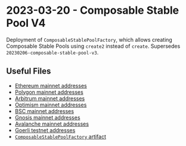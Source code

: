 # 2023-03-20 - Composable Stable Pool V4

Deployment of `ComposableStablePoolFactory`, which allows creating Composable Stable Pools using `create2` instead of `create`.
Supersedes `20230206-composable-stable-pool-v3`.

## Useful Files

- [Ethereum mainnet addresses](./output/mainnet.json)
- [Polygon mainnet addresses](./output/polygon.json)
- [Arbitrum mainnet addresses](./output/arbitrum.json)
- [Optimism mainnet addresses](./output/optimism.json)
- [BSC mainnet addresses](./output/bsc.json)
- [Gnosis mainnet addresses](./output/gnosis.json)
- [Avalanche mainnet addresses](./output/avalanche.json)
- [Goerli testnet addresses](./output/goerli.json)
- [`ComposableStablePoolFactory` artifact](./artifact/ComposableStablePoolFactory.json)

